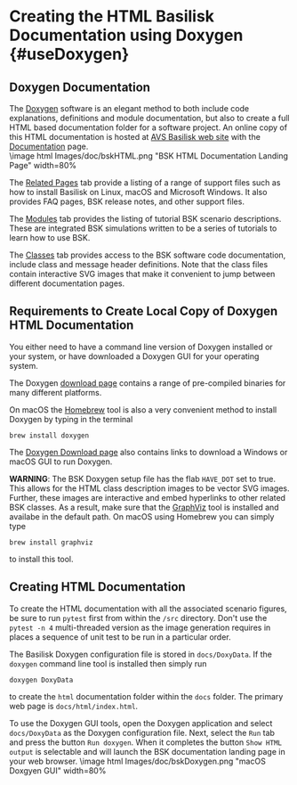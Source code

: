 # Creating the HTML Basilisk Documentation using Doxygen {#useDoxygen}


## Doxygen Documentation
The [Doxygen](http://doxygen.nl) software is an elegant method to both include code explanations, definitions and module documentation, but also to create a full HTML based documentation folder for a software project.  An online copy of this HTML documentation is hosted at [AVS Basilisk web site](http://hanspeterschaub.info/bskMain.html) with the [Documentation](http://hanspeterschaub.info/bskHtml/index.html) page.  
\image html Images/doc/bskHTML.png "BSK HTML Documentation Landing Page" width=80% 

The [Related Pages](http://hanspeterschaub.info/bskHtml/pages.html) tab provide a listing of a range of support files such as how to install Basilisk on Linux, macOS and Microsoft Windows. It also provides FAQ pages, BSK release notes, and other support files.

The [Modules](http://hanspeterschaub.info/bskHTML/modules.html) tab provides the listing of tutorial BSK scenario descriptions.  These are integrated BSK simulations written to be a series of tutorials to learn how to use BSK.

The [Classes](http://hanspeterschaub.info/bskHTML/annotated.html) tab provides access to the BSK software code documentation, include class and message header definitions.  Note that the class files contain interactive SVG images that make it convenient to jump between different documentation pages.


## Requirements to Create Local Copy of  Doxygen HTML Documentation
You either need to have a command line version of Doxygen installed or your system, or have downloaded a Doxygen GUI for your operating system.  

The Doxygen [download page](http://www.stack.nl/~dimitri/doxygen/download.html) contains a range of pre-compiled binaries for many different platforms.

On macOS the [Homebrew](https://brew.sh) tool is also a very convenient method to install Doxygen by typing in the terminal 
```
brew install doxygen
```

The [Doxygen Download page](http://www.stack.nl/~dimitri/doxygen/download.html) also contains links to download a Windows or macOS GUI to run Doxygen.

**WARNING**: The BSK Doxygen setup file has the flab `HAVE_DOT` set to true.  This allows for the HTML class description images to be vector SVG images.  Further, these images are interactive and embed hyperlinks to other related BSK classes.  As a result, make sure that the [GraphViz](http://www.graphviz.org) tool is installed and availabe in the default path.  On macOS using Homebrew you can simply type  
```
brew install graphviz
```
to install this tool.


## Creating HTML Documentation
To create the HTML documentation with all the associated scenario figures, be sure to run `pytest` first from within the `/src` directory.  Don't use the `pytest -n 4` multi-threaded version as the image generation requires in places a sequence of unit test to be run in a particular order.

The Basilisk Doxygen configuration file is stored in `docs/DoxyData`.  If the `doxygen` command line tool is installed then simply run 
```
doxygen DoxyData
```
to create the `html` documentation folder within the `docs` folder.  The primary web page is `docs/html/index.html`.  


To use the Doxygen GUI tools, open the Doxygen application and select `docs/DoxyData` as the Doxygen configuration file.  Next, select the `Run` tab and press the button `Run doxygen`.  When it completes the button `Show HTML output` is selectable and will launch the BSK documentation landing page in your web browser.
\image html Images/doc/bskDoxygen.png "macOS Doxgyen GUI" width=80% 



